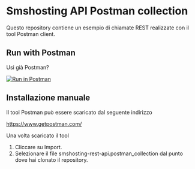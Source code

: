 # Smshosting API Postman collection

Questo repository contiene un esempio di chiamate REST realizzate con il tool Postman client.

Run with Postman
-------------

Usi già Postman?

[![Run in Postman](https://run.pstmn.io/button.svg)](https://app.getpostman.com/run-collection/e5ae5b0f68f590dca336#?env%5BSMSH_EMPTY%5D=W3siZW5hYmxlZCI6dHJ1ZSwia2V5IjoiYXV0aF9rZXkiLCJ2YWx1ZSI6IkdFVCBmcm9tIFNtc2hvc3RpbmciLCJ0eXBlIjoidGV4dCJ9LHsiZW5hYmxlZCI6dHJ1ZSwia2V5IjoiYXV0aF9zZWNyZXQiLCJ2YWx1ZSI6IkdFVCBmcm9tIFNtc2hvc3RpbmciLCJ0eXBlIjoidGV4dCJ9LHsiZW5hYmxlZCI6dHJ1ZSwia2V5IjoiQmFzZVVybCIsInZhbHVlIjoiaHR0cHM6Ly9hcGkuc21zaG9zdGluZy5pdCIsInR5cGUiOiJ0ZXh0In1d)



Installazione manuale
---------------------

Il tool Postman può essere scaricato dal seguente indirizzo

https://www.getpostman.com/

Una volta scaricato il tool

1.  Cliccare su Import.
2.  Selezionare il file smshosting-rest-api.postman_collection dal punto dove hai clonato il repository.

